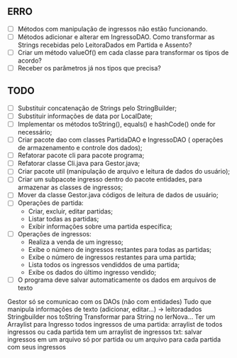 ## ERRO
- [ ] Métodos com manipulação de ingressos não estão funcionando.
- [ ] Métodos adicionar e alterar em IngressoDAO. Como transformar as Strings recebidas pelo LeitoraDados em Partida e Assento?
- [ ] Criar um método valueOf() em cada classe para transformar os tipos de acordo?
- [ ] Receber os parâmetros já nos tipos que precisa?

## TODO

- [ ] Substituir concatenação de Strings pelo StringBuilder;
- [ ] Substituir informações de data por LocalDate;
- [ ] Implementar os métodos toString(), equals() e hashCode() onde for necessário;
- [ ] Criar pacote dao com classes PartidaDAO e IngressoDAO ( operações de armazenamento e controle dos dados);
- [ ] Refatorar pacote cli para pacote programa;
- [ ] Refatorar classe Cli.java para Gestor.java;
- [ ] Criar pacote util (manipulação de arquivo e leitura de dados do usuário);
- [ ] Criar um subpacote ingresso dentro do pacote entidades, para armazenar as classes de ingressos;
- [ ] Mover da classe Gestor.java códigos de leitura de dados de usuário;
- [ ] Operações de partida:
    * Criar, excluir, editar partidas;
    * Listar todas as partidas;
    * Exibir informações sobre uma partida específica;
- [ ] Operações de ingressos:
    * Realiza a venda de um ingresso;
    * Exibe o número de ingressos restantes para todas as partidas;
    * Exibe o número de ingressos restantes para uma partida;
    * Lista todos os ingressos vendiddos de uma partida;
    * Exibe os dados do último ingresso vendido;
- [ ] O programa deve salvar automaticamente os dados em arquivos de texto

Gestor só se comunicao com os DAOs (não com entidades)
Tudo que manipula informações de texto (adicionar, editar...) -> leitoradados
Stringbuilder nos toString
Transformar para String no lerNova...
Ter um Arraylist para Ingresso
todos ingressos de uma partida: arraylist de todos ingressos ou cada partida tem um arraylist de ingressos
txt: salvar ingressos em um arquivo só por partida ou um arquivo para cada partida com seus ingressos
